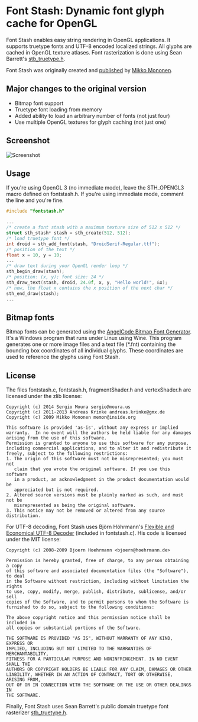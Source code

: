 # Font Stash: Dynamic font glyph cache for OpenGL

Font Stash enables easy string rendering in OpenGL applications. It supports truetype fonts and UTF-8 encoded localized strings. All glyphs are cached in OpenGL texture atlases. Font rasterization is done using Sean Barrett's [stb_truetype.h](http://nothings.org/).

Font Stash was originally created and [published](http://digestingduck.blogspot.com/2009/08/font-stash.html) by [Mikko Mononen](http://digestingduck.blogspot.com).

## Major changes to the original version

* Bitmap font support
* Truetype font loading from memory
* Added ability to load an arbitrary number of fonts (not just four)
* Use multiple OpenGL textures for glyph caching (not just one)

## Screenshot

![Screenshot](https://github.com/akrinke/Font-Stash/wiki/screenshot.png)

## Usage

If you're using OpenGL 3 (no immediate mode), leave the STH_OPENGL3 macro defined on fontstash.h. If you're using immediate mode, comment the line and you're fine.

```c
#include "fontstash.h"

...
/* create a font stash with a maximum texture size of 512 x 512 */
struct sth_stash* stash = sth_create(512, 512);
/* load truetype font */
int droid = sth_add_font(stash, "DroidSerif-Regular.ttf");
/* position of the text */
float x = 10, y = 10;
...
/* draw text during your OpenGL render loop */
sth_begin_draw(stash);
/* position: (x, y); font size: 24 */
sth_draw_text(stash, droid, 24.0f, x, y, "Hello world!", &x);
/* now, the float x contains the x position of the next char */
sth_end_draw(stash);
... 

```

## Bitmap fonts

Bitmap fonts can be generated using the [AngelCode Bitmap Font Generator](http://www.angelcode.com/products/bmfont/). It's a Windows program that runs under Linux using Wine. This program generates one or more image files and a text file (*.fnt) containing the bounding box coordinates of all individual glyphs. These coordinates are used to reference the glyphs using Font Stash.

## License

The files fontstash.c, fontstash.h, fragmentShader.h and vertexShader.h are licensed under the zlib license:

    Copyright (c) 2014 Sergio Moura sergio@moura.us
    Copyright (c) 2011-2013 Andreas Krinke andreas.krinke@gmx.de
    Copyright (c) 2009 Mikko Mononen memon@inside.org

    This software is provided 'as-is', without any express or implied
    warranty.  In no event will the authors be held liable for any damages
    arising from the use of this software.
    Permission is granted to anyone to use this software for any purpose,
    including commercial applications, and to alter it and redistribute it
    freely, subject to the following restrictions:
    1. The origin of this software must not be misrepresented; you must not
       claim that you wrote the original software. If you use this software
       in a product, an acknowledgment in the product documentation would be
       appreciated but is not required.
    2. Altered source versions must be plainly marked as such, and must not be
       misrepresented as being the original software.
    3. This notice may not be removed or altered from any source distribution.

For UTF-8 decoding, Font Stash uses Björn Höhrmann's [Flexible and Economical UTF-8 Decoder](http://bjoern.hoehrmann.de/utf-8/decoder/dfa/) (included in fontstash.c).
His code is licensed under the MIT license:

    Copyright (c) 2008-2009 Bjoern Hoehrmann <bjoern@hoehrmann.de>

    Permission is hereby granted, free of charge, to any person obtaining a copy
    of this software and associated documentation files (the "Software"), to deal
    in the Software without restriction, including without limitation the rights
    to use, copy, modify, merge, publish, distribute, sublicense, and/or sell
    copies of the Software, and to permit persons to whom the Software is
    furnished to do so, subject to the following conditions:

    The above copyright notice and this permission notice shall be included in
    all copies or substantial portions of the Software.

    THE SOFTWARE IS PROVIDED "AS IS", WITHOUT WARRANTY OF ANY KIND, EXPRESS OR 
    IMPLIED, INCLUDING BUT NOT LIMITED TO THE WARRANTIES OF MERCHANTABILITY, 
    FITNESS FOR A PARTICULAR PURPOSE AND NONINFRINGEMENT. IN NO EVENT SHALL THE 
    AUTHORS OR COPYRIGHT HOLDERS BE LIABLE FOR ANY CLAIM, DAMAGES OR OTHER 
    LIABILITY, WHETHER IN AN ACTION OF CONTRACT, TORT OR OTHERWISE, ARISING FROM, 
    OUT OF OR IN CONNECTION WITH THE SOFTWARE OR THE USE OR OTHER DEALINGS IN 
    THE SOFTWARE.
    
Finally, Font Stash uses Sean Barrett's public domain truetype font rasterizer [stb_truetype.h](http://nothings.org/).

